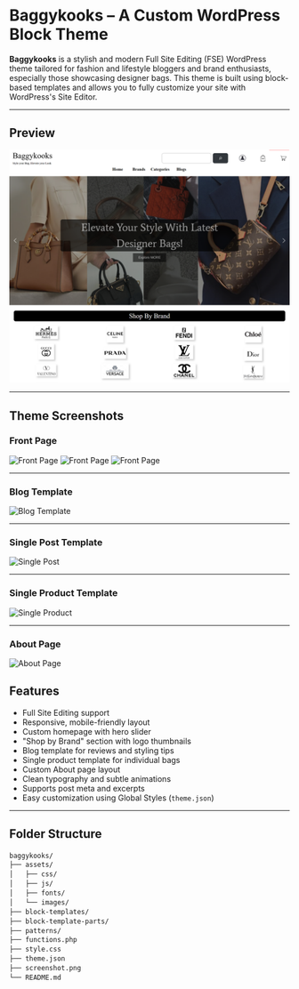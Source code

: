 # Baggykooks – A Custom WordPress Block Theme

**Baggykooks** is a stylish and modern Full Site Editing (FSE) WordPress theme tailored for fashion and lifestyle bloggers and brand enthusiasts, especially those showcasing designer bags. This theme is built using block-based templates and allows you to fully customize your site with WordPress's Site Editor.

---

## Preview

![Baggykooks Theme Screenshot](https://github.com/Nikita20010/BaggyKooks/blob/d2f92d425b0b9d5677f99e576db522583ab9f272/assets/Images/screenshot_Frontpage1.png)

---
## Theme Screenshots

### Front Page

![Front Page](https://github.com/Nikita20010/BaggyKooks/blob/master/assets/screenshot-Frontpage1.png?raw=true)
![Front Page](https://github.com/Nikita20010/BaggyKooks/blob/master/assets/screenshot-Frontpage2.png?raw=true)
![Front Page](https://github.com/Nikita20010/BaggyKooks/blob/master/assets/screenshot-Frontpage3.png?raw=true)

---

### Blog Template

![Blog Template](https://github.com/Nikita20010/BaggyKooks/blob/master/assets/blog_with_sidebar.png?raw=true)

---
### Single Post Template

![Single Post](https://github.com/Nikita20010/BaggyKooks/blob/master/assets/screenshot-single_post.png?raw=true)

---
### Single Product Template

![Single Product](https://github.com/Nikita20010/BaggyKooks/blob/master/assets/single_product.png?raw=true)

---

### About Page

![About Page](https://github.com/Nikita20010/BaggyKooks/blob/master/assets/about.png?raw=true)


## Features

- Full Site Editing support
- Responsive, mobile-friendly layout
- Custom homepage with hero slider
- "Shop by Brand" section with logo thumbnails
- Blog template for reviews and styling tips
- Single product template for individual bags
- Custom About page layout
- Clean typography and subtle animations
- Supports post meta and excerpts
- Easy customization using Global Styles (`theme.json`)

---

## Folder Structure

```bash
baggykooks/
├── assets/
│   ├── css/
│   ├── js/
│   ├── fonts/
│   └── images/
├── block-templates/
├── block-template-parts/
├── patterns/
├── functions.php
├── style.css
├── theme.json
├── screenshot.png
└── README.md
